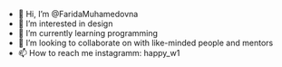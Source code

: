 - 👋 Hi, I’m @FaridaMuhamedovna
- 👀 I’m interested in design 
- 🌱 I’m currently learning programming 
- 💞️ I’m looking to collaborate on with like-minded people and mentors
- 📫 How to reach me instagramm: happy_w1

<!---
FaridaMuhamedovna/FaridaMuhamedovna is a ✨ special ✨ repository because its `README.md` (this file) appears on your GitHub profile.
You can click the Preview link to take a look at your changes.
--->

